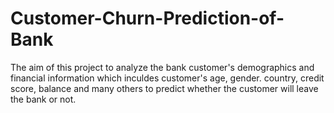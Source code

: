 # Customer-Churn-Prediction-of-Bank
The aim of this project to analyze the bank customer's demographics and financial information which inculdes customer's age, gender. country, credit score, balance and many others to predict whether the customer will leave the bank or not.
